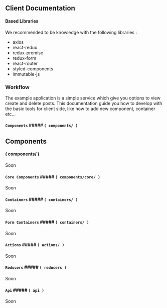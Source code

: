 ## Client Documentation
#### Based Libraries
We recommended to be knowledge with the following libraries :
* axios
* react-redux
* redux-promise
* redux-form
* react-router
* styled-components
* immutable-js

### Workflow

The example application is a simple service which give you options to view create and delete posts.
This documentation guide you how to develop with the basic tools for client side, like how to add new component, container etc...

#### `Components` ##### `( components/ )`
<div>
<h2>Components<h4>( components/ )</h4></h2>
</div>
Soon

#### `Core Components` ##### `( components/core/ )`
Soon

#### `Containers` ##### `( containers/ )`
Soon

#### `Form Containers` ##### `( containers/ )`
Soon

#### `Actions` ##### `( actions/ )`
Soon

#### `Reducers` ##### `( reducers )`
Soon

#### `Api` ##### `( api )`
Soon
